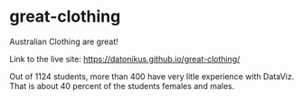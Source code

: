 # great-clothing
Australian Clothing are great! 

Link to the live site: https://datonikus.github.io/great-clothing/

Out of 1124 students, more than 400 have very litle experience with DataViz.  That is about 40 percent of the students females and males.



